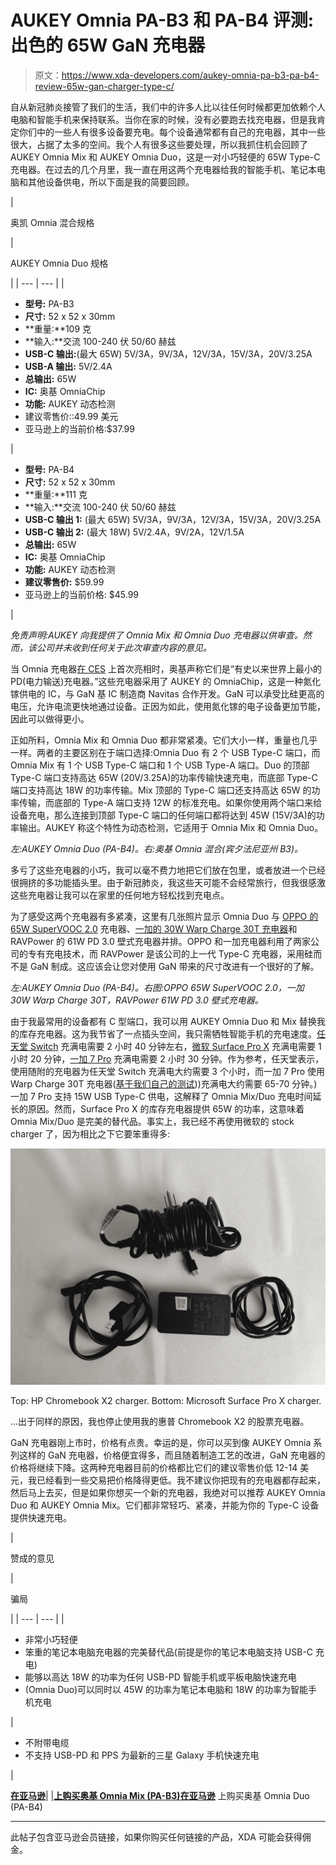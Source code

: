 # AUKEY Omnia PA-B3 和 PA-B4 评测:出色的 65W GaN 充电器

> 原文：<https://www.xda-developers.com/aukey-omnia-pa-b3-pa-b4-review-65w-gan-charger-type-c/>

自从新冠肺炎接管了我们的生活，我们中的许多人比以往任何时候都更加依赖个人电脑和智能手机来保持联系。当你在家的时候，没有必要跑去找充电器，但是我肯定你们中的一些人有很多设备要充电。每个设备通常都有自己的充电器，其中一些很大，占据了太多的空间。我个人有很多这些要处理，所以我抓住机会回顾了 AUKEY Omnia Mix 和 AUKEY Omnia Duo，这是一对小巧轻便的 65W Type-C 充电器。在过去的几个月里，我一直在用这两个充电器给我的智能手机、笔记本电脑和其他设备供电，所以下面是我的简要回顾。

| 

奥凯 Omnia 混合规格

 | 

AUKEY Omnia Duo 规格

 |
| --- | --- |
| 

*   **型号:** PA-B3
*   **尺寸:** 52 x 52 x 30mm
*   **重量:**109 克
*   **输入:**交流 100-240 伏 50/60 赫兹
*   **USB-C 输出:**(最大 65W) 5V/3A，9V/3A，12V/3A，15V/3A，20V/3.25A
*   **USB-A 输出:** 5V/2.4A
*   **总输出:** 65W
*   **IC:** 奥基 OmniaChip
*   **功能:** AUKEY 动态检测
*   建议零售价::49.99 美元
*   亚马逊上的当前价格:$37.99

 | 

*   **型号:** PA-B4
*   **尺寸:** 52 x 52 x 30mm
*   **重量:**111 克
*   **输入:**交流 100-240 伏 50/60 赫兹
*   **USB-C 输出 1:** (最大 65W) 5V/3A，9V/3A，12V/3A，15V/3A，20V/3.25A
*   **USB-C 输出 2:** (最大 18W) 5V/2.4A，9V/2A，12V/1.5A
*   **总输出:** 65W
*   **IC:** 奥基 OmniaChip
*   **功能:** AUKEY 动态检测
*   **建议零售价:** $59.99
*   亚马逊上的当前价格: $45.99

 |

*免责声明:AUKEY 向我提供了 Omnia Mix 和 Omnia Duo 充电器以供审查。然而，该公司并未收到任何关于此次审查内容的意见。*

当 Omnia 充电器[在 CES](https://www.xda-developers.com/aukey-omnia-series-chargers-100w-dual-port-usb-pd-ces-2020/) 上首次亮相时，奥基声称它们是“有史以来世界上最小的 PD(电力输送)充电器。”这些充电器采用了 AUKEY 的 OmniaChip，这是一种氮化镓供电的 IC，与 GaN 基 IC 制造商 Navitas 合作开发。GaN 可以承受比硅更高的电压，允许电流更快地通过设备。正因为如此，使用氮化镓的电子设备更加节能，因此可以做得更小。

正如所料，Omnia Mix 和 Omnia Duo 都非常紧凑。它们大小一样，重量也几乎一样。两者的主要区别在于端口选择:Omnia Duo 有 2 个 USB Type-C 端口，而 Omnia Mix 有 1 个 USB Type-C 端口和 1 个 USB Type-A 端口。Duo 的顶部 Type-C 端口支持高达 65W (20V/3.25A)的功率传输快速充电，而底部 Type-C 端口支持高达 18W 的功率传输。Mix 顶部的 Type-C 端口还支持高达 65W 的功率传输，而底部的 Type-A 端口支持 12W 的标准充电。如果你使用两个端口来给设备充电，那么连接到顶部 Type-C 端口的任何端口都将达到 45W (15V/3A)的功率输出。AUKEY 称这个特性为动态检测，它适用于 Omnia Mix 和 Omnia Duo。

*左:AUKEY Omnia Duo (PA-B4)。右:奥基 Omnia 混合(宾夕法尼亚州 B3)。*

多亏了这些充电器的小巧，我可以毫不费力地把它们放在包里，或者放进一个已经很拥挤的多功能插头里。由于新冠肺炎，我这些天可能不会经常旅行，但我很感激这些充电器让我可以在家里的任何地方轻松找到充电点。

为了感受这两个充电器有多紧凑，这里有几张照片显示 Omnia Duo 与 [OPPO 的 65W SuperVOOC 2.0](https://www.xda-developers.com/oppos-65w-supervooc-4000mah-battery-30-minutes/) 充电器、[一加的 30W Warp Charge 30T 充电器](https://www.xda-developers.com/oneplus-7t-warp-charge-30t/)和 RAVPower 的 61W PD 3.0 壁式充电器并排。OPPO 和一加充电器利用了两家公司的专有充电技术，而 RAVPower 是该公司的上一代 Type-C 充电器，采用硅而不是 GaN 制成。这应该会让您对使用 GaN 带来的尺寸改进有一个很好的了解。

*左:AUKEY Omnia Duo (PA-B4)。右图:OPPO 65W SuperVOOC 2.0，一加 30W Warp Charge 30T，RAVPower 61W PD 3.0 壁式充电器。*

由于我最常用的设备都有 C 型端口，我可以用 AUKEY Omnia Duo 和 Mix 替换我的库存充电器。这为我节省了一点插头空间，我只需牺牲智能手机的充电速度。[任天堂 Switch](https://forum.xda-developers.com/nintendo-switch) 充满电需要 2 小时 40 分钟左右，[微软 Surface Pro X](https://www.xda-developers.com/microsoft-surface-duo-suface-neo-surface-pro-7-surface-laptop-3/) 充满电需要 1 小时 20 分钟，[一加 7 Pro](https://forum.xda-developers.com/oneplus-7-pro) 充满电需要 2 小时 30 分钟。作为参考，任天堂表示，使用随附的充电器为任天堂 Switch 充满电大约需要 3 个小时，而一加 7 Pro 使用 Warp Charge 30T 充电器([基于我们自己的测试](https://www.xda-developers.com/oneplus-7-pro-review/3/#caption-attachment-261071:~:text=When%20it%E2%80%99s%20not%20under%20stress%2C%20the,after%20the%20battery%20indicator%20reaches%20100%25.)))充满电大约需要 65-70 分钟。)一加 7 Pro 支持 15W USB Type-C 供电，这解释了 Omnia Mix/Duo 充电时间延长的原因。然而，Surface Pro X 的库存充电器提供 65W 的功率，这意味着 Omnia Mix/Duo 是完美的替代品。事实上，我已经不再使用微软的 stock charger 了，因为相比之下它要笨重得多:

 <picture>![](img/8a449df14d19f07aa62eaa9e6c971a2a.png)</picture> 

Top: HP Chromebook X2 charger. Bottom: Microsoft Surface Pro X charger.

...出于同样的原因，我也停止使用我的惠普 Chromebook X2 的股票充电器。

GaN 充电器刚上市时，价格有点贵。幸运的是，你可以买到像 AUKEY Omnia 系列这样的 GaN 充电器，价格便宜得多，而且随着制造工艺的改进，GaN 充电器的价格将继续下降。这两种充电器目前的价格都比它们的建议零售价低 12-14 美元，我已经看到一些交易把价格降得更低。我不建议你把现有的充电器都存起来，然后马上去买，但是如果你想买一个新的充电器，我绝对可以推荐 AUKEY Omnia Duo 和 AUKEY Omnia Mix。它们都非常轻巧、紧凑，并能为你的 Type-C 设备提供快速充电。

| 

赞成的意见

 | 

骗局

 |
| --- | --- |
| 

*   非常小巧轻便
*   笨重的笔记本电脑充电器的完美替代品(前提是你的笔记本电脑支持 USB-C 充电)
*   能够以高达 18W 的功率为任何 USB-PD 智能手机或平板电脑快速充电
*   (Omnia Duo)可以同时以 45W 的功率为笔记本电脑和 18W 的功率为智能手机充电

 | 

*   不附带电缆
*   不支持 USB-PD 和 PPS 为最新的三星 Galaxy 手机快速充电

 |

**[在亚马逊](https://www.amazon.com/Charger-AUKEY-GaNFast-Technology-Dynamic/dp/B0841V6LR5/ref=sr_1_2?tag=xda-1tfhlnl-20&ascsubtag=UUxdaUeUpU27529&asc_refurl=https%3A%2F%2Fwww.xda-developers.com%2Faukey-omnia-pa-b3-pa-b4-review-65w-gan-charger-type-c%2F&asc_campaign=Short-Term)**| |**[上购买奥基 Omnia Mix (PA-B3)在亚马逊](https://www.amazon.com/Charger-AUKEY-GaNFast-Technology-Nintendo/dp/B0841VBW8H/ref=sr_1_2?tag=xda-1tfhlnl-20&ascsubtag=UUxdaUeUpU27529&asc_refurl=https%3A%2F%2Fwww.xda-developers.com%2Faukey-omnia-pa-b3-pa-b4-review-65w-gan-charger-type-c%2F&asc_campaign=Short-Term)** 上购买奥基 Omnia Duo (PA-B4)

* * *

此帖子包含亚马逊会员链接，如果你购买任何链接的产品，XDA 可能会获得佣金。